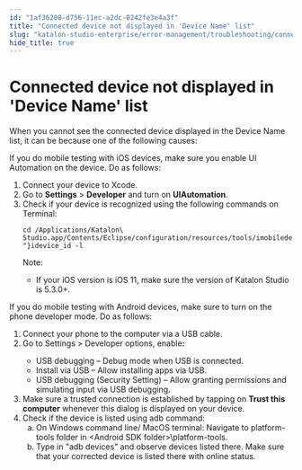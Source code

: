 ```yaml
---
id: "1af36200-d756-11ec-a2dc-0242fe3e4a3f"
title: "Connected device not displayed in 'Device Name' list"
slug: "katalon-studio-enterprise/error-management/troubleshooting/connected-device-not-displayed-in-device-name-list"
hide_title: true
---
```


# <a id="troubleshooting-4401" class="anchor_top_offset"/><a id="ariaid-title1" class="anchor_top_offset"/>Connected device not displayed in 'Device Name' list

<section xmlns="http://www.w3.org/1999/xhtml" className="section condition"><p className="p">When you cannot see the connected device displayed in the <span className="ph uicontrol">Device Name</span> list, it can be because one of the following causes:</p></section> 
<div xmlns="http://www.w3.org/1999/xhtml" className="bodydiv troubleSolution"><section className="section cause"><p className="p">If you do mobile testing with iOS devices, make sure you enable <span className="ph uicontrol">UI Automation</span> on the device. Do as follows:</p></section><section className="section remedy"><ol className="ol steps"><li className="li step stepexpand"><span className="ph cmd">Connect your device to Xcode.</span></li><li className="li step stepexpand"><span className="ph cmd">Go to <strong className="ph b">Settings</strong> &gt; <strong className="ph b">Developer</strong> and turn on <strong className="ph b">UIAutomation</strong>.</span></li><li className="li step stepexpand"><span className="ph cmd">Check if your device is recognized using the following commands on Terminal:</span><div className="itemgroup info"><pre className="pre codeblock"><code>cd /Applications/Katalon\ Studio.app/Contents/Eclipse/configuration/resources/tools/imobiledevice{"  "}idevice_id -l</code></pre><div className="note note note_note"><span className="note__title">Note:</span> <ul className="ul"><li className="li"><p className="p">If your iOS version is iOS 11, make sure the version of Katalon Studio is 5.3.0+.</p></li></ul></div></div></li></ol></section></div>
<div xmlns="http://www.w3.org/1999/xhtml" className="bodydiv troubleSolution"><section className="section cause"><p className="p">If you do mobile testing with Android devices, make sure to turn on the phone developer mode. Do as follows:</p></section><section className="section remedy"><ol className="ol steps"><li className="li step stepexpand"><span className="ph cmd">Connect your phone to the computer via a USB cable.</span></li><li className="li step stepexpand"><span className="ph cmd">Go to <span className="ph uicontrol">Settings</span> &gt; <span className="ph uicontrol">Developer options</span>, enable<strong className="ph b">:</strong></span><div className="itemgroup info"><ul className="ul"><li className="li">USB debugging – Debug mode when USB is connected.</li><li className="li">Install via USB – Allow installing apps via USB.</li><li className="li">USB debugging (Security Setting) – Allow granting permissions and simulating input via USB debugging.</li></ul></div></li><li className="li step stepexpand"><span className="ph cmd">Make sure a trusted connection is established by tapping  on <strong className="ph b">Trust this computer</strong> whenever this dialog is displayed on your device.</span></li><li className="li step stepexpand"><span className="ph cmd">Check if the device is listed using adb command:</span><ol type="a" className="ol substeps"><li className="li substep"><span className="ph cmd">On Windows command line/ MacOS terminal: Navigate to platform-tools folder in &lt;Android SDK folder&gt;\platform-tools.</span></li><li className="li substep"><span className="ph cmd">Type in "adb devices" and observe devices listed there. Make sure that your corrected device is listed there with online status. </span></li></ol></li></ol></section></div>
